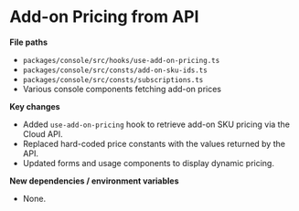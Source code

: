 # Add-on Pricing from API

**File paths**
- `packages/console/src/hooks/use-add-on-pricing.ts`
- `packages/console/src/consts/add-on-sku-ids.ts`
- `packages/console/src/consts/subscriptions.ts`
- Various console components fetching add-on prices

**Key changes**
- Added `use-add-on-pricing` hook to retrieve add-on SKU pricing via the Cloud API.
- Replaced hard-coded price constants with the values returned by the API.
- Updated forms and usage components to display dynamic pricing.

**New dependencies / environment variables**
- None.
